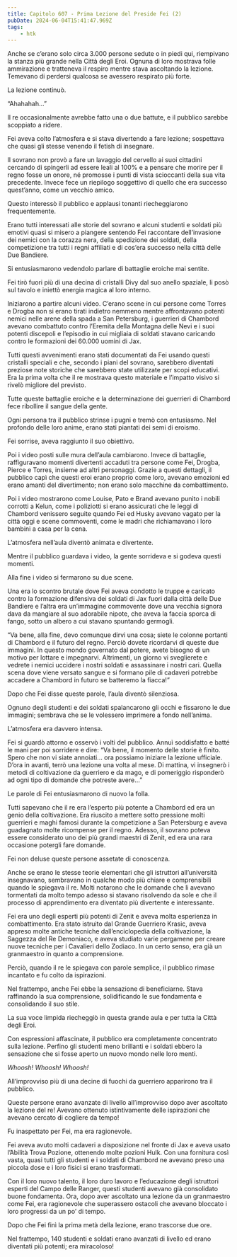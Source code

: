 ```yaml
---
title: Capitolo 607 - Prima Lezione del Preside Fei (2)
pubDate: 2024-06-04T15:41:47.969Z
tags:
    - htk
---
```


Anche se c’erano solo circa 3.000 persone sedute o in piedi qui, riempivano la stanza più grande nella Città degli Eroi. Ognuna di loro mostrava folle ammirazione e tratteneva il respiro mentre stava ascoltando la lezione. Temevano di perdersi qualcosa se avessero respirato più forte.

La lezione continuò.

“Ahahahah…”

Il re occasionalmente avrebbe fatto una o due battute, e il pubblico sarebbe scoppiato a ridere.

Fei aveva colto l’atmosfera e si stava divertendo a fare lezione; sospettava che quasi gli stesse venendo il fetish di insegnare.

Il sovrano non provò a fare un lavaggio del cervello ai suoi cittadini cercando di spingerli ad essere leali al 100% e a pensare che morire per il regno fosse un onore, né promosse i punti di vista scioccanti della sua vita precedente. Invece fece un riepilogo soggettivo di quello che era successo quest’anno, come un vecchio amico.

Questo interessò il pubblico e applausi tonanti riecheggiarono frequentemente.

Erano tutti interessati alle storie del sovrano e alcuni studenti e soldati più emotivi quasi si misero a piangere sentendo Fei raccontare dell’invasione dei nemici con la corazza nera, della spedizione dei soldati, della competizione tra tutti i regni affiliati e di cos’era successo nella città delle Due Bandiere.

Si entusiasmarono vedendolo parlare di battaglie eroiche mai sentite.

Fei tirò fuori più di una decina di cristalli Divy dal suo anello spaziale, li posò sul tavolo e iniettò energia magica al loro interno.

 Iniziarono a partire alcuni video. C’erano scene in cui persone come Torres e Drogba non si erano tirati indietro nemmeno mentre affrontavano potenti nemici nelle arene della spada a San Petersburg, i guerrieri di Chambord avevano combattuto contro l’Eremita della Montagna delle Nevi e i suoi potenti discepoli e l’episodio in cui migliaia di soldati stavano caricando contro le formazioni dei 60.000 uomini di Jax.


Tutti questi avvenimenti erano stati documentati da Fei usando questi cristalli speciali e che, secondo i piani del sovrano, sarebbero diventati preziose note storiche che sarebbero state utilizzate per scopi educativi. Era la prima volta che il re mostrava questo materiale e l’impatto visivo si rivelò migliore del previsto.

Tutte queste battaglie eroiche e la determinazione dei guerrieri di Chambord fece ribollire il sangue della gente.

Ogni persona tra il pubblico strinse i pugni e tremò con entusiasmo. Nel profondo delle loro anime, erano stati piantati dei semi di eroismo.

Fei sorrise, aveva raggiunto il suo obiettivo.

Poi i video posti sulle mura dell’aula cambiarono. Invece di battaglie, raffiguravano momenti divertenti accaduti tra persone come Fei, Drogba, Pierce e Torres, insieme ad altri personaggi. Grazie a questi dettagli, il pubblico capì che questi eroi erano proprio come loro, avevano emozioni ed erano amanti del divertimento; non erano solo macchine da combattimento.

Poi i video mostrarono come Louise, Pato e Brand avevano punito i nobili corrotti a Kelun, come i poliziotti si erano assicurati che le leggi di Chambord venissero seguite quando Fei ed Husky avevano vagato per la città oggi e scene commoventi, come le madri che richiamavano i loro bambini a casa per la cena.

L’atmosfera nell’aula diventò animata e divertente.

Mentre il pubblico guardava i video, la gente sorrideva e si godeva questi momenti.

Alla fine i video si fermarono su due scene.

Una era lo scontro brutale dove Fei aveva condotto le truppe e caricato contro la formazione difensiva dei soldati di Jax fuori dalla città delle Due Bandiere e l’altra era un’immagine commovente dove una vecchia signora dava da mangiare al suo adorabile nipote, che aveva la faccia sporca di fango, sotto un albero a cui stavano spuntando germogli.

“Va bene, alla fine, devo comunque dirvi una cosa; siete le colonne portanti di Chambord e il futuro del regno. Perciò dovete ricordarvi di queste due immagini. In questo mondo governato dal potere, avete bisogno di un motivo per lottare e impegnarvi. Altrimenti, un giorno vi sveglierete e vedrete i nemici uccidere i nostri soldati e assassinare i nostri cari. Quella scena dove viene versato sangue e si formano pile di cadaveri potrebbe accadere a Chambord in futuro se batteremo la fiacca!”

Dopo che Fei disse queste parole, l’aula diventò silenziosa.

Ognuno degli studenti e dei soldati spalancarono gli occhi e fissarono le due immagini; sembrava che se le volessero imprimere a fondo nell’anima.

L’atmosfera era davvero intensa.

Fei si guardò attorno e osservò i volti del pubblico. Annuì soddisfatto e batté le mani per poi sorridere e dire: “Va bene, il momento delle storie è finito. Spero che non vi siate annoiati… ora possiamo iniziare la lezione ufficiale. D’ora in avanti, terrò una lezione una volta al mese. Di mattina, vi insegnerò i metodi di coltivazione da guerriero e da mago, e di pomeriggio risponderò ad ogni tipo di domande che potreste avere…”

Le parole di Fei entusiasmarono di nuovo la folla.

Tutti sapevano che il re era l’esperto più potente a Chambord ed era un genio della coltivazione. Era riuscito a mettere sotto pressione molti guerrieri e maghi famosi durante la competizione a San Petersburg e aveva guadagnato molte ricompense per il regno. Adesso, il sovrano poteva essere considerato uno dei più grandi maestri di Zenit, ed era una rara occasione potergli fare domande.

Fei non deluse queste persone assetate di conoscenza.

Anche se erano le stesse teorie elementari che gli istruttori all’università insegnavano, sembravano in qualche modo più chiare e comprensibili quando le spiegava il re. Molti notarono che le domande che li avevano tormentati da molto tempo adesso si stavano risolvendo da sole e che il processo di apprendimento era diventato più divertente e interessante.

Fei era uno degli esperti più potenti di Zenit e aveva molta esperienza in combattimento. Era stato istruito dal Grande Guerriero Krasic, aveva appreso molte antiche tecniche dall’enciclopedia della coltivazione, la Saggezza del Re Demoniaco, e aveva studiato varie pergamene per creare nuove tecniche per i Cavalieri dello Zodiaco. In un certo senso, era già un granmaestro in quanto a comprensione.

Perciò, quando il re le spiegava con parole semplice, il pubblico rimase incantato e fu colto da ispirazioni.

Nel frattempo, anche Fei ebbe la sensazione di beneficiarne. Stava raffinando la sua comprensione, solidificando le sue fondamenta e consolidando il suo stile.

La sua voce limpida riecheggiò in questa grande aula e per tutta la Città degli Eroi.

Con espressioni affascinate, il pubblico era completamente concentrato sulla lezione. Perfino gli studenti meno brillanti e i soldati ebbero la sensazione che si fosse aperto un nuovo mondo nelle loro menti.

<em>Whoosh! Whoosh! Whoosh!</em>

All’improvviso più di una decine di fuochi da guerriero apparirono tra il pubblico.

Queste persone erano avanzate di livello all’improvviso dopo aver ascoltato la lezione del re! Avevano ottenuto istintivamente delle ispirazioni che avevano cercato di cogliere da tempo!

Fu inaspettato per Fei, ma era ragionevole.

Fei aveva avuto molti cadaveri a disposizione nel fronte di Jax e aveva usato l’Abilità Trova Pozione, ottenendo molte pozioni Hulk. Con una fornitura così vasta, quasi tutti gli studenti e i soldati di Chambord ne avevano preso una piccola dose e i loro fisici si erano trasformati.

Con il loro nuovo talento, il loro duro lavoro e l’educazione degli istruttori esperti del Campo delle Ranger, questi studenti avevano già consolidato buone fondamenta. Ora, dopo aver ascoltato una lezione da un granmaestro come Fei, era ragionevole che superassero ostacoli che avevano bloccato i loro progressi da un po’ di tempo.

Dopo che Fei finì la prima metà della lezione, erano trascorse due ore.

Nel frattempo, 140 studenti e soldati erano avanzati di livello ed erano diventati più potenti; era miracoloso!



